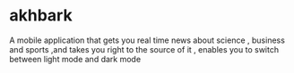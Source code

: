 # akhbark
 A mobile application that gets you real time news about science , business and sports ,and takes you right to the source of it , enables you to switch between light mode and dark mode
